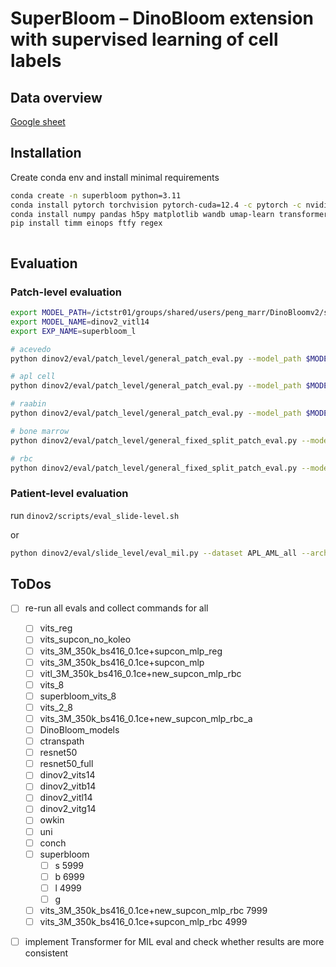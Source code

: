 # SuperBloom – DinoBloom extension with supervised learning of cell labels

## Data overview

[Google sheet](https://docs.google.com/spreadsheets/d/184byqWGZ0Majwe1RrFV1GqKOBaoC4aUMiOf923IWaHM/edit?usp=sharing)

## Installation

Create conda env and install minimal requirements

```bash
conda create -n superbloom python=3.11
conda install pytorch torchvision pytorch-cuda=12.4 -c pytorch -c nvidia
conda install numpy pandas h5py matplotlib wandb umap-learn transformers
pip install timm einops ftfy regex
```

```

```

## Evaluation

### Patch-level evaluation

```bash
export MODEL_PATH=/ictstr01/groups/shared/users/peng_marr/DinoBloomv2/superbloom/vitl_8_new_supcon/eval/training_4999
export MODEL_NAME=dinov2_vitl14
export EXP_NAME=superbloom_l

# acevedo
python dinov2/eval/patch_level/general_patch_eval.py --model_path $MODEL_PATH --model_name $MODEL_NAME --experiment_name $EXP_NAME --dataset_path /lustre/groups/labs/marr/qscd01/datasets/armingruber/_Domains/Acevedo_cropped

# apl cell
python dinov2/eval/patch_level/general_patch_eval.py --model_path $MODEL_PATH --dataset_path /ictstr01/groups/shared/histology_data/hematology_data/APL_AML --baseline --wandb apl_cell_eval --model_name $MODEL_NAME --experiment_name $EXP_NAME

# raabin
python dinov2/eval/patch_level/general_patch_eval.py --model_path $MODEL_PATH --model_name $MODEL_NAME --experiment_name $EXP_NAME --dataset_path /ictstr01/groups/shared/histology_data/hematology_data/raabin_wbc --baseline --wandb raabin_eval

# bone marrow
python dinov2/eval/patch_level/general_fixed_split_patch_eval.py --model_path $MODEL_PATH --model_name $MODEL_NAME --experiment_name $EXP_NAME --run_name bonemarrow --image_path_train /home/icb/valentin.koch/dinov2/dinov2/eval/patch_level/splits/bm_train.csv --image_path_test /home/icb/valentin.koch/dinov2/dinov2/eval/patch_level/splits/bm_test.csv

# rbc
python dinov2/eval/patch_level/general_fixed_split_patch_eval.py --model_path $MODEL_PATH --model_name $MODEL_NAME --experiment_name $EXP_NAME --run_name rbc_eval --image_path_test dinov2/eval/patch_level/splits/rbc_test.csv --image_path_train dinov2/eval/patch_level/splits/rbc_train.csv

```

### Patient-level evaluation

run `dinov2/scripts/eval_slide-level.sh`

or

```bash
python dinov2/eval/slide_level/eval_mil.py --dataset APL_AML_all --arch WBCMIL --model_name $MODEL_NAME --checkpoint /lustre/groups/shared/users/peng_marr/DinoBloomv2/superbloom/vitb_8_new_supcon/eval/training_7999/teacher_checkpoint.pth --checkpoint_root /lustre/groups/shared/users/peng_marr/DinoBloomv2/superbloom/vitb_8_new_supcon 

```

## ToDos

* [ ] re-run all evals and collect commands for all

  * [ ] vits_reg
  * [ ] vits_supcon_no_koleo
  * [ ] vits_3M_350k_bs416_0.1ce+supcon_mlp_reg
  * [ ] vits_3M_350k_bs416_0.1ce+supcon_mlp
  * [ ] vitl_3M_350k_bs416_0.1ce+new_supcon_mlp_rbc
  * [ ] vits_8
  * [ ] superbloom_vits_8
  * [ ] vits_2_8
  * [ ] vits_3M_350k_bs416_0.1ce+new_supcon_mlp_rbc_a
  * [ ] DinoBloom_models
  * [ ] ctranspath
  * [ ] resnet50
  * [ ] resnet50_full
  * [ ] dinov2_vits14
  * [ ] dinov2_vitb14
  * [ ] dinov2_vitl14
  * [ ] dinov2_vitg14
  * [ ] owkin
  * [ ] uni
  * [ ] conch
  * [ ] superbloom
    * [ ] s 5999
    * [ ] b 6999
    * [ ] l 4999
    * [ ] g
  * [ ] vits_3M_350k_bs416_0.1ce+new_supcon_mlp_rbc 7999
  * [ ] vits_3M_350k_bs416_0.1ce+supcon_mlp_rbc 4999
* [ ] implement Transformer for MIL eval and check whether results are more consistent

